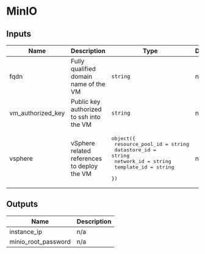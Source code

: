 # MinIO

<!-- BEGIN_TF_DOCS -->
<!-- This section will be overridden by terraform-docs. Do not change it.-->
## Inputs

| Name | Description | Type | Default | Required |
|------|-------------|------|---------|:--------:|
| fqdn | Fully qualified domain name of the VM | `string` | n/a | yes |
| vm\_authorized\_key | Public key authorized to ssh into the VM | `string` | n/a | yes |
| vsphere | vSphere related references to deploy the VM | <pre>object({<br>    resource_pool_id = string<br>    datastore_id = string<br>    network_id = string<br>    template_id = string<br>  })</pre> | n/a | yes |

## Outputs

| Name | Description |
|------|-------------|
| instance\_ip | n/a |
| minio\_root\_password | n/a |
<!-- END_TF_DOCS -->